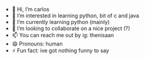 - 👋 Hi, I’m carlos
- 👀 I’m interested in learning python, bit of c and java
- 🌱 I’m currently learning python (mainly)
- 💞️ I’m looking to collaborate on a nice project (?)
- 📫 You can reach me out by ig: thenisaan
- 😄 Pronouns: human
- ⚡ Fun fact: ive got nothing funny to say

<!---
TheDusa/TheDusa is a ✨ special ✨ repository because its `README.md` (this file) appears on your GitHub profile.
You can click the Preview link to take a look at your changes.
--->
